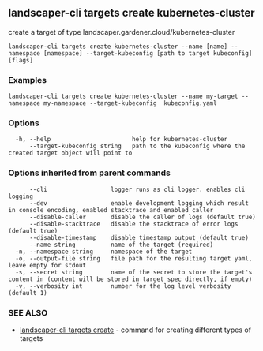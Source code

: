 ## landscaper-cli targets create kubernetes-cluster

create a target of type landscaper.gardener.cloud/kubernetes-cluster

```
landscaper-cli targets create kubernetes-cluster --name [name] --namespace [namespace] --target-kubeconfig [path to target kubeconfig] [flags]
```

### Examples

```
landscaper-cli targets create kubernetes-cluster --name my-target --namespace my-namespace --target-kubeconfig  kubeconfig.yaml
```

### Options

```
  -h, --help                       help for kubernetes-cluster
      --target-kubeconfig string   path to the kubeconfig where the created target object will point to
```

### Options inherited from parent commands

```
      --cli                  logger runs as cli logger. enables cli logging
      --dev                  enable development logging which result in console encoding, enabled stacktrace and enabled caller
      --disable-caller       disable the caller of logs (default true)
      --disable-stacktrace   disable the stacktrace of error logs (default true)
      --disable-timestamp    disable timestamp output (default true)
      --name string          name of the target (required)
  -n, --namespace string     namespace of the target
  -o, --output-file string   file path for the resulting target yaml, leave empty for stdout
  -s, --secret string        name of the secret to store the target's content in (content will be stored in target spec directly, if empty)
  -v, --verbosity int        number for the log level verbosity (default 1)
```

### SEE ALSO

* [landscaper-cli targets create](landscaper-cli_targets_create.md)	 - command for creating different types of targets


